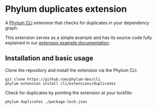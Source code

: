 # Phylum duplicates extension

A [Phylum CLI][phylum-cli] extension that checks for duplicates in your
dependency graph.

[phylum-cli]: https://github.com/phylum-dev/cli

This extension serves as a simple example and has its source code fully
explained in our [extension example documentation].

[extension example documentation]: https://docs.phylum.io/cli/extensions/extension_example

## Installation and basic usage

Clone the repository and install the extension via the Phylum CLI.

```console
git clone https://github.com/phylum-dev/cli
phylum extension install cli/extensions/duplicates
```

Check for duplicates by pointing the extension at your lockfile:

```console
phylum duplicates ./package-lock.json
```
